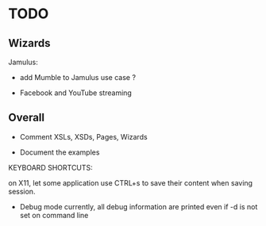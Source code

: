 # TODO

## Wizards

Jamulus:

- add Mumble to Jamulus use case ?

- Facebook and YouTube streaming

## Overall

- Comment XSLs, XSDs, Pages, Wizards
    
- Document the examples

KEYBOARD SHORTCUTS:
  
  on X11, let some application use CTRL+s to save their content when saving session.

- Debug mode
    currently, all debug information are printed even if -d is not set on command line
